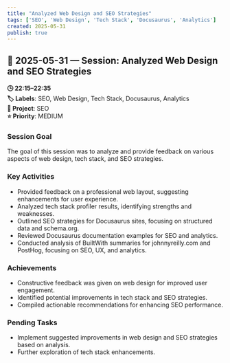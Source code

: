 ```yaml
---
title: "Analyzed Web Design and SEO Strategies"
tags: ['SEO', 'Web Design', 'Tech Stack', 'Docusaurus', 'Analytics']
created: 2025-05-31
publish: true
---
```


## 📅 2025-05-31 — Session: Analyzed Web Design and SEO Strategies

**🕒 22:15–22:35**  
**🏷️ Labels**: SEO, Web Design, Tech Stack, Docusaurus, Analytics  
**📂 Project**: SEO  
**⭐ Priority**: MEDIUM  


### Session Goal
The goal of this session was to analyze and provide feedback on various aspects of web design, tech stack, and SEO strategies.

### Key Activities
- Provided feedback on a professional web layout, suggesting enhancements for user experience.
- Analyzed tech stack profiler results, identifying strengths and weaknesses.
- Outlined SEO strategies for Docusaurus sites, focusing on structured data and schema.org.
- Reviewed Docusaurus documentation examples for SEO and analytics.
- Conducted analysis of BuiltWith summaries for johnnyreilly.com and PostHog, focusing on SEO, UX, and analytics.

### Achievements
- Constructive feedback was given on web design for improved user engagement.
- Identified potential improvements in tech stack and SEO strategies.
- Compiled actionable recommendations for enhancing SEO performance.

### Pending Tasks
- Implement suggested improvements in web design and SEO strategies based on analysis.
- Further exploration of tech stack enhancements.
